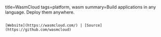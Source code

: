 title=WasmCloud
tags=platform, wasm
summary=Build applications in any language. Deploy them anywhere.
~~~~~~

[Website](https://wasmcloud.com/) | [Source](https://github.com/wasmcloud)

